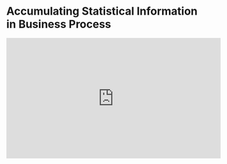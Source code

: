 ﻿# Accumulating Statistical Information in Business Process


<iframe width="560" height="315" src="https://www.youtube.com/embed/2zXre8oWQco?list=PL1DEQjXG2xnKS0Zo7h-PrExXZ18hGxhvA" frameborder="0" allowfullscreen></iframe>

